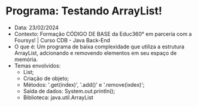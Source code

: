 # Programa: Testando ArrayList!
- Data: 23/02/2024
- Contexto: Formação CÓDIGO DE BASE da Educ360° em parceria com a Foursys! | Curso CDB - Java Back-End
- O que é: Um programa de baixa complexidade que utiliza a estrutura ArrayList, adcionando e removendo elementos em seu espaço de memória.
- Temas envolvidos:
  - List;
  - Criação de objeto;
  - Métodos: '.get(index)', '.add()' e '.remove(ixdex)';
  - Saída de dados: System.out.println();
  - Biblioteca: java.util.ArrayList
